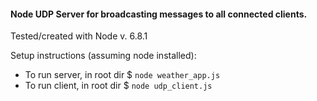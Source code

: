 #### Node UDP Server for broadcasting messages to all connected clients.

Tested/created with Node v. 6.8.1

Setup instructions (assuming node installed):

 * To run server, in root dir $ `node weather_app.js`
 * To run client, in root dir $ `node udp_client.js`

